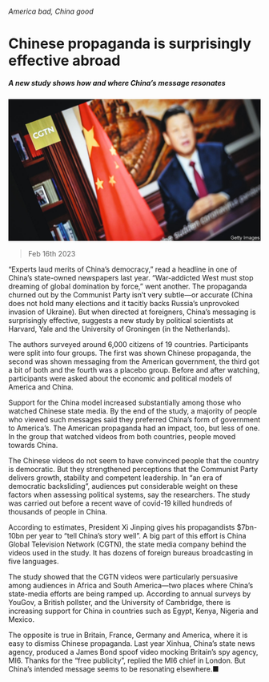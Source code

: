 ###### America bad, China good

# Chinese propaganda is surprisingly effective abroad 

##### A new study shows how and where China’s message resonates 

![image](images/20230218_CNP001.jpg) 

> Feb 16th 2023 

“Experts laud merits of China’s democracy,” read a headline in one of China’s state-owned newspapers last year. “War-addicted West must stop dreaming of global domination by force,” went another. The propaganda churned out by the Communist Party isn’t very subtle—or accurate (China does not hold many elections and it tacitly backs Russia’s unprovoked invasion of Ukraine). But when directed at foreigners, China’s messaging is surprisingly effective, suggests a new study by political scientists at Harvard, Yale and the University of Groningen (in the Netherlands). 

The authors surveyed around 6,000 citizens of 19 countries. Participants were split into four groups. The first was shown Chinese propaganda, the second was shown messaging from the American government, the third got a bit of both and the fourth was a placebo group. Before and after watching, participants were asked about the economic and political models of America and China.

Support for the China model increased substantially among those who watched Chinese state media. By the end of the study, a majority of people who viewed such messages said they preferred China’s form of government to America’s. The American propaganda had an impact, too, but less of one. In the group that watched videos from both countries, people moved towards China.

The Chinese videos do not seem to have convinced people that the country is democratic. But they strengthened perceptions that the Communist Party delivers growth, stability and competent leadership. In “an era of democratic backsliding”, audiences put considerable weight on these factors when assessing political systems, say the researchers. The study was carried out before a recent wave of covid-19 killed hundreds of thousands of people in China. 

According to estimates, President Xi Jinping gives his propagandists $7bn-10bn per year to “tell China’s story well”. A big part of this effort is China Global Television Network (CGTN), the state media company behind the videos used in the study. It has dozens of foreign bureaus broadcasting in five languages.

The study showed that the CGTN videos were particularly persuasive among audiences in Africa and South America—two places where China’s state-media efforts are being ramped up. According to annual surveys by YouGov, a British pollster, and the University of Cambridge, there is increasing support for China in countries such as Egypt, Kenya, Nigeria and Mexico. 

The opposite is true in Britain, France, Germany and America, where it is easy to dismiss Chinese propaganda. Last year Xinhua, China’s state news agency, produced a James Bond spoof video mocking Britain’s spy agency, MI6. Thanks for the “free publicity”, replied the MI6 chief in London. But China’s intended message seems to be resonating elsewhere.■


